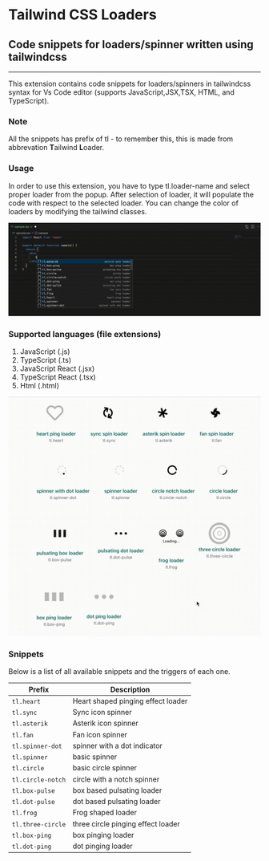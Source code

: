 # Tailwind CSS Loaders 
## Code snippets for loaders/spinner written using tailwindcss
---

This extension contains code snippets for loaders/spinners in tailwindcss syntax for Vs Code editor (supports JavaScript,JSX,TSX, HTML, and TypeScript).


### Note
All the snippets has prefix of tl - to remember this, this is made from abbrevation **T**ailwind **L**oader.

### Usage
In order to use this extension, you have to type tl.loader-name and select proper loader from the popup. After selection of loader, it will populate the code with respect to the selected loader. You can change the color of loaders by modifying the tailwind classes.

![usage tutorial](videos/intro.gif)

### Supported languages (file extensions)
1. JavaScript (.js)
2. TypeScript (.ts)
3. JavaScript React (.jsx)
4. TypeScript React (.tsx)
5. Html (.html)

![sample of loader and spinners](videos/samples.gif)

### Snippets
Below is a list of all available snippets and the triggers of each one.

| Prefix | Description |
| ----------- | ----------- |
| `tl.heart` | Heart shaped pinging effect loader |
| `tl.sync` | Sync icon spinner |
| `tl.asterik` | Asterik icon spinner |
| `tl.fan` | Fan icon spinner |
| `tl.spinner-dot` | spinner with a dot indicator |
| `tl.spinner`| basic spinner |
| `tl.circle` | basic circle spinner |
| `tl.circle-notch` | circle with a notch spinner |
| `tl.box-pulse` | box based pulsating loader |
| `tl.dot-pulse` | dot based pulsating loader |
| `tl.frog` | Frog shaped loader |
| `tl.three-circle` | three circle pinging effect loader |
| `tl.box-ping` | box pinging loader |
| `tl.dot-ping` | dot pinging loader |